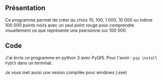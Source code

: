 ## Présentation
Ce programme permet de créer au choix 10, 100, 1 000, 10 000 ou même 100 000 points noirs avec un seul point rouge pour comprendre visuellement ce que représente une psersonne sur 100 000.

## Code
J'ai écris ce programme en python 3 avec PyQt5.
Pour l'avoir : `pip install PyQt5` dans un terminal.

Je vous met aussi une vesion compilée pour windows (.exe)
